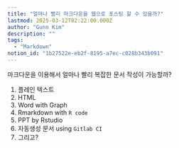 ```yaml
---
title: "얼마나 빨리 마크다운을 웹으로 포스팅 할 수 있을까?"
lastmod: 2025-03-12T02:22:00.000Z
author: "Gunn Kim"
description: ""
tags:
  - "Markdown"
notion_id: "1b27522e-eb2f-8195-a7ec-c028b343b091"
---
```


마크다운을 이용해서 얼마나 빨리 복잡한 문서 작성이 가능할까?

1. 플레인 텍스트
2. HTML
3. Word with Graph
4. Rmarkdown with `R code`
5. PPT by Rstudio
6. 자동생성 문서 using `Gitlab CI`
7. 그리고?

